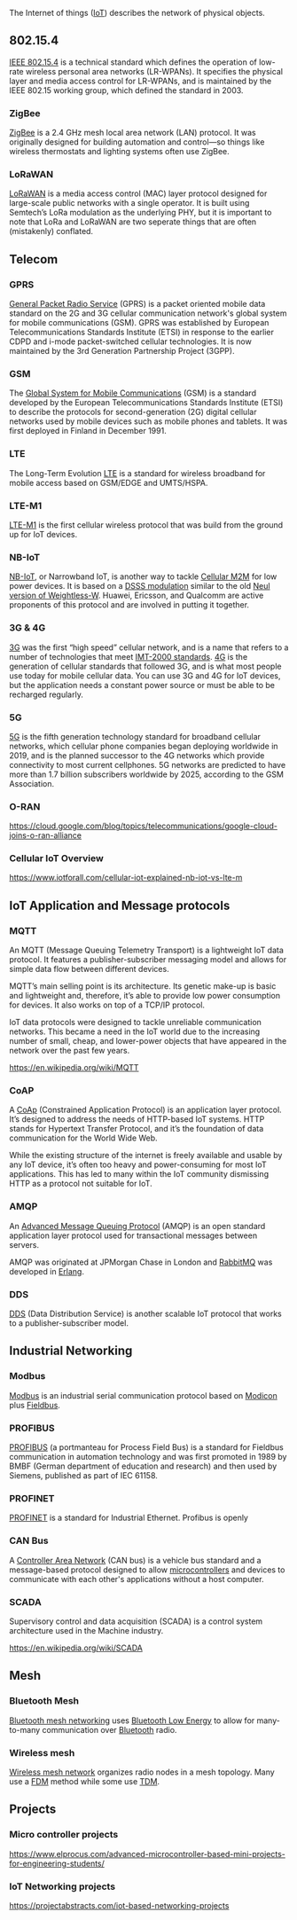 The Internet of things ([IoT](IoT)) describes the network of physical objects.

## 802.15.4

[IEEE 802.15.4](https://standards.ieee.org/standard/802_15_4-2020.html
) is a technical standard which defines the operation of low-rate wireless personal area networks (LR-WPANs). It specifies the physical layer and media access control for LR-WPANs, and is maintained by the IEEE 802.15 working group, which defined the standard in 2003.



### ZigBee 

[ZigBee](https://zigbeealliance.org/solution/zigbee/
) is a 2.4 GHz mesh local area network (LAN) protocol. It was originally designed for building automation and control—so things like wireless thermostats and lighting systems often use ZigBee.




### LoRaWAN 

[LoRaWAN](https://lora-alliance.org/
) is a media access control (MAC) layer protocol designed for large-scale public networks with a single operator. It is built using Semtech’s LoRa modulation as the underlying PHY, but it is important to note that LoRa and LoRaWAN are two seperate things that are often (mistakenly) conflated. 



## Telecom

### GPRS 

[General Packet Radio Service](https://www.twilio.com/docs/glossary/what-general-packet-radio-service-gprs
) (GPRS) is a packet oriented mobile data standard on the 2G and 3G cellular communication network's global system for mobile communications (GSM). GPRS was established by European Telecommunications Standards Institute (ETSI) in response to the earlier CDPD and i-mode packet-switched cellular technologies. It is now maintained by the 3rd Generation Partnership Project (3GPP).



### GSM

The [Global System for Mobile Communications](https://en.wikipedia.org/wiki/GSM) (GSM) is a standard developed by the European Telecommunications Standards Institute (ETSI) to describe the protocols for second-generation (2G) digital cellular networks used by mobile devices such as mobile phones and tablets. It was first deployed in Finland in December 1991.


### LTE 

The Long-Term Evolution [LTE](https://en.wikipedia.org/wiki/LTE) is a standard for wireless broadband for mobile access based on GSM/EDGE and UMTS/HSPA.


### LTE-M1

[LTE-M1](https://en.wikipedia.org/wiki/LTE-M) is the first cellular wireless protocol that was build from the ground up for IoT devices. 


### NB-IoT

[NB-IoT](https://en.wikipedia.org/wiki/Narrowband_IoT), or Narrowband IoT, is another way to tackle [Cellular M2M](https://www.simfony.com/what-is-m2m-cellular-connectivity/) for low power devices. It is based on a [DSSS modulation](https://en.wikipedia.org/wiki/Direct-sequence_spread_spectrum) similar to the old [Neul version of Weightless-W](https://en.wikipedia.org/wiki/Weightless_(wireless_communications)). Huawei, Ericsson, and Qualcomm are active proponents of this protocol and are involved in putting it together.



### 3G & 4G

[3G](https://en.wikipedia.org/wiki/3G) was the first “high speed” cellular network, and is a name that refers to a number of technologies that meet [IMT-2000 standards](https://networkencyclopedia.com/imt-2000/). [4G](https://en.wikipedia.org/wiki/4G) is the generation of cellular standards that followed 3G, and is what most people use today for mobile cellular data. You can use 3G and 4G for IoT devices, but the application needs a constant power source or must be able to be recharged regularly.

### 5G


[5G](https://en.wikipedia.org/wiki/5G
) is the fifth generation technology standard for broadband cellular networks, which cellular phone companies began deploying worldwide in 2019, and is the planned successor to the 4G networks which provide connectivity to most current cellphones. 5G networks are predicted to have more than 1.7 billion subscribers worldwide by 2025, according to the GSM Association.


### O-RAN

https://cloud.google.com/blog/topics/telecommunications/google-cloud-joins-o-ran-alliance

### Cellular IoT Overview

https://www.iotforall.com/cellular-iot-explained-nb-iot-vs-lte-m

## IoT Application and Message protocols

### MQTT 

An MQTT (Message Queuing Telemetry Transport) is a lightweight IoT data protocol. It features a publisher-subscriber messaging model and allows for simple data flow between different devices.

MQTT’s main selling point is its architecture. Its genetic make-up is basic and lightweight and, therefore, it’s able to provide low power consumption for devices. It also works on top of a TCP/IP protocol.

IoT data protocols were designed to tackle unreliable communication networks. This became a need in the IoT world due to the increasing number of small, cheap, and lower-power objects that have appeared in the network over the past few years.

https://en.wikipedia.org/wiki/MQTT

### CoAP

A [CoAp](https://en.wikipedia.org/wiki/Constrained_Application_Protocol
) (Constrained Application Protocol) is an application layer protocol. It’s designed to address the needs of HTTP-based IoT systems. HTTP stands for Hypertext Transfer Protocol, and it’s the foundation of data communication for the World Wide Web.

While the existing structure of the internet is freely available and usable by any IoT device, it’s often too heavy and power-consuming for most IoT applications. This has led to many within the IoT community dismissing HTTP as a protocol not suitable for IoT.



### AMQP 

An [Advanced Message Queuing Protocol](https://en.wikipedia.org/wiki/Advanced_Message_Queuing_Protocol) (AMQP) is an open standard application layer protocol used for transactional messages between servers.


AMQP was originated at JPMorgan Chase in London and [RabbitMQ](https://en.wikipedia.org/wiki/RabbitMQ) was developed in [Erlang](https://en.wikipedia.org/wiki/Erlang_(programming_language)).


### DDS 


[DDS](https://en.wikipedia.org/wiki/Data_Distribution_Service) (Data Distribution Service) is another scalable IoT protocol that works to a publisher-subscriber model.


## Industrial Networking

### Modbus

[Modbus](https://en.wikipedia.org/wiki/Modbus
) is an industrial serial communication protocol based on [Modicon](https://en.wikipedia.org/wiki/Programmable_logic_controller#Modicon) plus [Fieldbus](https://en.wikipedia.org/wiki/Fieldbus).


### PROFIBUS


[PROFIBUS](https://en.wikipedia.org/wiki/Profibus
) (a portmanteau for Process Field Bus) is a standard for Fieldbus communication in automation technology and was first promoted in 1989 by BMBF (German department of education and research) and then used by Siemens, published as part of IEC 61158. 



### PROFINET

[PROFINET](https://www.profibus.com/technology/profinet/) is a standard for Industrial Ethernet. Profibus is openly 



### CAN Bus

A [Controller Area Network](https://en.wikipedia.org/wiki/CAN_bus
) (CAN bus) is a vehicle bus standard and a message-based protocol designed to allow [microcontrollers](https://www.elprocus.com/different-microcontrollers-used-in-automobiles/) and devices to communicate with each other's applications without a host computer. 


### SCADA

Supervisory control and data acquisition (SCADA) is a control system architecture used in the Machine industry.

https://en.wikipedia.org/wiki/SCADA

## Mesh

### Bluetooth Mesh

[Bluetooth mesh networking](https://en.wikipedia.org/wiki/Bluetooth_mesh_networking) uses [Bluetooth Low Energy](https://en.wikipedia.org/wiki/Bluetooth_Low_Energy) to allow for many-to-many communication over [Bluetooth](https://en.wikipedia.org/wiki/Bluetooth) radio.

### Wireless mesh

[Wireless mesh network](https://en.wikipedia.org/wiki/Wireless_mesh_network) organizes radio nodes in a mesh topology. Many use a [FDM](https://en.wikipedia.org/wiki/Frequency-division_multiplexing) method while some use [TDM](https://en.wikipedia.org/wiki/Time-division_multiplexing).


## Projects

### Micro controller projects

https://www.elprocus.com/advanced-microcontroller-based-mini-projects-for-engineering-students/

### IoT Networking projects

https://projectabstracts.com/iot-based-networking-projects

